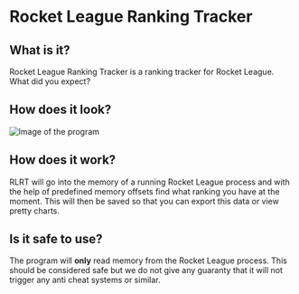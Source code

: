 # Rocket League Ranking Tracker

## What is it?
Rocket League Ranking Tracker is a ranking tracker for Rocket League. What did you expect?

## How does it look?
![Image of the program](https://dl.dropboxusercontent.com/u/17980676/StandardRanking.png)

## How does it work?
RLRT will go into the memory of a running Rocket League process and with the help of predefined memory offsets find what ranking you have at the moment. This will then be saved so that you can export this data or view pretty charts.

## Is it safe to use?
The program will **only** read memory from the Rocket League process. This should be considered safe but we do not give any guaranty that it will not trigger any anti cheat systems or similar.
